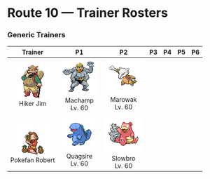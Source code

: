 # Route 10 — Trainer Rosters

### Generic Trainers

| Trainer | P1 | P2 | P3 | P4 | P5 | P6 |
|:-------:|:--:|:--:|:--:|:--:|:--:|:--:|
| ![Hiker Jim](../../assets/trainers/hiker.png "Hiker Jim")<br>Hiker Jim | ![Machamp](../../assets/sprites/machamp/front.gif "Machamp")<br>Machamp<br>Lv. 60 | ![Marowak](../../assets/sprites/marowak/front.gif "Marowak")<br>Marowak<br>Lv. 60 |
| ![Pokefan Robert](../../assets/trainers/pokefan.png "Pokefan Robert")<br>Pokefan Robert | ![Quagsire](../../assets/sprites/quagsire/front.gif "Quagsire")<br>Quagsire<br>Lv. 60 | ![Slowbro](../../assets/sprites/slowbro/front.gif "Slowbro")<br>Slowbro<br>Lv. 60 |

